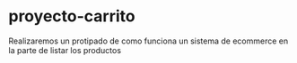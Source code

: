 # proyecto-carrito
Realizaremos un protipado de como funciona un sistema de ecommerce en la parte de listar los productos
